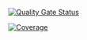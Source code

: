 [![Quality Gate Status](https://sonarcloud.io/api/project_badges/measure?project=luiszkm_CodeFlix.Catalog&metric=alert_status)](https://sonarcloud.io/summary/new_code?id=luiszkm_CodeFlix.Catalog)


[![Coverage](https://sonarcloud.io/api/project_badges/measure?project=luiszkm_CodeFlix.Catalog&metric=coverage)](https://sonarcloud.io/summary/new_code?id=luiszkm_CodeFlix.Catalog)